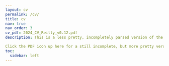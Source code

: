 ```yaml
---
layout: cv
permalink: /cv/
title: cv
nav: true
nav_order: 3
cv_pdf: 2024_CV_Reilly_v0.12.pdf
description: This is a less pretty, incompletely parsed version of the attached PDF to the jsonresume.org standard.

Click the PDF icon up here for a still incomplete, but more pretty version ^^^
toc:
  sidebar: left
---
```

